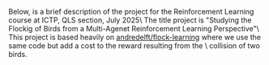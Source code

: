 Below, is a brief description of the project for the Reinforcement Learning course at ICTP, QLS section, July 2025\\
The title project is "Studying the Flockig of Birds from a Multi-Agenet Reinforcement Learning Perspective"\\
This project is based heavily on [andredelft/flock-learning](https://github.com/andredelft/flock-learning) where we use the same code but add a cost to the reward resulting from the \\
collision of two birds.
